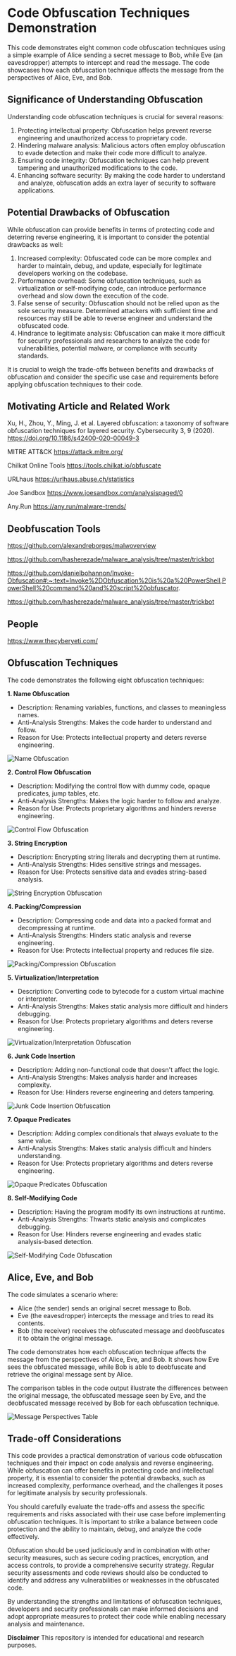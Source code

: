 # Code Obfuscation Techniques Demonstration

This code demonstrates eight common code obfuscation techniques using a simple example of Alice sending a secret message to Bob, while Eve (an eavesdropper) attempts to intercept and read the message. The code showcases how each obfuscation technique affects the message from the perspectives of Alice, Eve, and Bob.

## Significance of Understanding Obfuscation

Understanding code obfuscation techniques is crucial for several reasons:

1. Protecting intellectual property: Obfuscation helps prevent reverse engineering and unauthorized access to proprietary code.
2. Hindering malware analysis: Malicious actors often employ obfuscation to evade detection and make their code more difficult to analyze.
3. Ensuring code integrity: Obfuscation techniques can help prevent tampering and unauthorized modifications to the code.
4. Enhancing software security: By making the code harder to understand and analyze, obfuscation adds an extra layer of security to software applications.

## Potential Drawbacks of Obfuscation

While obfuscation can provide benefits in terms of protecting code and deterring reverse engineering, it is important to consider the potential drawbacks as well:

1. Increased complexity: Obfuscated code can be more complex and harder to maintain, debug, and update, especially for legitimate developers working on the codebase.
2. Performance overhead: Some obfuscation techniques, such as virtualization or self-modifying code, can introduce performance overhead and slow down the execution of the code.
3. False sense of security: Obfuscation should not be relied upon as the sole security measure. Determined attackers with sufficient time and resources may still be able to reverse engineer and understand the obfuscated code.
4. Hindrance to legitimate analysis: Obfuscation can make it more difficult for security professionals and researchers to analyze the code for vulnerabilities, potential malware, or compliance with security standards.

It is crucial to weigh the trade-offs between benefits and drawbacks of obfuscation and consider the specific use case and requirements before applying obfuscation techniques to their code.

## Motivating Article and Related Work
Xu, H., Zhou, Y., Ming, J. et al. Layered obfuscation: a taxonomy of software obfuscation techniques for layered security. Cybersecurity 3, 9 (2020). https://doi.org/10.1186/s42400-020-00049-3

MITRE ATT&CK https://attack.mitre.org/

Chilkat Online Tools https://tools.chilkat.io/obfuscate

URLhaus https://urlhaus.abuse.ch/statistics

Joe Sandbox https://www.joesandbox.com/analysispaged/0

Any.Run https://any.run/malware-trends/

## Deobfuscation Tools ##
https://github.com/alexandreborges/malwoverview

https://github.com/hasherezade/malware_analysis/tree/master/trickbot

https://github.com/danielbohannon/Invoke-Obfuscation#:~:text=Invoke%2DObfuscation%20is%20a%20PowerShell,PowerShell%20command%20and%20script%20obfuscator.

https://github.com/hasherezade/malware_analysis/tree/master/trickbot

## People
https://www.thecyberyeti.com/

## Obfuscation Techniques

The code demonstrates the following eight obfuscation techniques:

**1. Name Obfuscation**
   - Description: Renaming variables, functions, and classes to meaningless names.
   - Anti-Analysis Strengths: Makes the code harder to understand and follow.
   - Reason for Use: Protects intellectual property and deters reverse engineering.
     
![Name Obfuscation](https://github.com/ericyoc/obfuscation_techniques_demo/blob/main/name_obf.jpg)

**2. Control Flow Obfuscation**
   - Description: Modifying the control flow with dummy code, opaque predicates, jump tables, etc.
   - Anti-Analysis Strengths: Makes the logic harder to follow and analyze.
   - Reason for Use: Protects proprietary algorithms and hinders reverse engineering.
     
![Control Flow Obfuscation](https://github.com/ericyoc/obfuscation_techniques_demo/blob/main/control_obf.jpg)

**3. String Encryption**
   - Description: Encrypting string literals and decrypting them at runtime.
   - Anti-Analysis Strengths: Hides sensitive strings and messages.
   - Reason for Use: Protects sensitive data and evades string-based analysis.
     
![String Encryption Obfuscation](https://github.com/ericyoc/obfuscation_techniques_demo/blob/main/string_obf.jpg)

**4. Packing/Compression**
   - Description: Compressing code and data into a packed format and decompressing at runtime.
   - Anti-Analysis Strengths: Hinders static analysis and reverse engineering.
   - Reason for Use: Protects intellectual property and reduces file size.
     
![Packing/Compression Obfuscation](https://github.com/ericyoc/obfuscation_techniques_demo/blob/main/pack_obf.jpg)

**5. Virtualization/Interpretation**
   - Description: Converting code to bytecode for a custom virtual machine or interpreter.
   - Anti-Analysis Strengths: Makes static analysis more difficult and hinders debugging.
   - Reason for Use: Protects proprietary algorithms and deters reverse engineering.
     
![Virtualization/Interpretation Obfuscation](https://github.com/ericyoc/obfuscation_techniques_demo/blob/main/virt_obf.jpg)

**6. Junk Code Insertion**
   - Description: Adding non-functional code that doesn't affect the logic.
   - Anti-Analysis Strengths: Makes analysis harder and increases complexity.
   - Reason for Use: Hinders reverse engineering and deters tampering.
     
![Junk Code Insertion Obfuscation](https://github.com/ericyoc/obfuscation_techniques_demo/blob/main/junk_obf.jpg)

**7. Opaque Predicates**
   - Description: Adding complex conditionals that always evaluate to the same value.
   - Anti-Analysis Strengths: Makes static analysis difficult and hinders understanding.
   - Reason for Use: Protects proprietary algorithms and deters reverse engineering.
     
![Opaque Predicates Obfuscation](https://github.com/ericyoc/obfuscation_techniques_demo/blob/main/opaque_obf.jpg)

**8. Self-Modifying Code**
   - Description: Having the program modify its own instructions at runtime.
   - Anti-Analysis Strengths: Thwarts static analysis and complicates debugging.
   - Reason for Use: Hinders reverse engineering and evades static analysis-based detection.
     
![Self-Modifying Code Obfuscation](https://github.com/ericyoc/obfuscation_techniques_demo/blob/main/self_mod_obf.jpg)

## Alice, Eve, and Bob

The code simulates a scenario where:

- Alice (the sender) sends an original secret message to Bob.
- Eve (the eavesdropper) intercepts the message and tries to read its contents.
- Bob (the receiver) receives the obfuscated message and deobfuscates it to obtain the original message.

The code demonstrates how each obfuscation technique affects the message from the perspectives of Alice, Eve, and Bob. It shows how Eve sees the obfuscated message, while Bob is able to deobfuscate and retrieve the original message sent by Alice.

The comparison tables in the code output illustrate the differences between the original message, the obfuscated message seen by Eve, and the deobfuscated message received by Bob for each obfuscation technique.

![Message Perspectives Table](https://github.com/ericyoc/obfuscation_techniques_demo/blob/main/message_compare.jpg)

## Trade-off Considerations

This code provides a practical demonstration of various code obfuscation techniques and their impact on code analysis and reverse engineering. While obfuscation can offer benefits in protecting code and intellectual property, it is essential to consider the potential drawbacks, such as increased complexity, performance overhead, and the challenges it poses for legitimate analysis by security professionals.

You should carefully evaluate the trade-offs and assess the specific requirements and risks associated with their use case before implementing obfuscation techniques. It is important to strike a balance between code protection and the ability to maintain, debug, and analyze the code effectively.

Obfuscation should be used judiciously and in combination with other security measures, such as secure coding practices, encryption, and access controls, to provide a comprehensive security strategy. Regular security assessments and code reviews should also be conducted to identify and address any vulnerabilities or weaknesses in the obfuscated code.

By understanding the strengths and limitations of obfuscation techniques, developers and security professionals can make informed decisions and adopt appropriate measures to protect their code while enabling necessary analysis and maintenance.

**Disclaimer**
This repository is intended for educational and research purposes.


